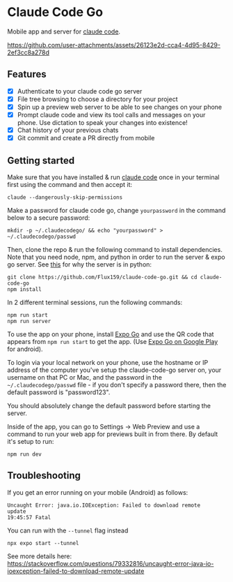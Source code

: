 # Claude Code Go

Mobile app and server for [claude code](https://github.com/anthropics/claude-code/).

https://github.com/user-attachments/assets/26123e2d-cca4-4d95-8429-2ef3cc8a278d

## Features

- [x] Authenticate to your claude code go server
- [x] File tree browsing to choose a directory for your project
- [x] Spin up a preview web server to be able to see changes on your phone
- [x] Prompt claude code and view its tool calls and messages on your phone. Use dictation to speak your changes into existence!
- [x] Chat history of your previous chats
- [x] Git commit and create a PR directly from mobile

## Getting started

Make sure that you have installed & run [claude code](https://docs.anthropic.com/en/docs/agents-and-tools/claude-code/overview) once in your terminal first using the command and then accept it:

```
claude --dangerously-skip-permissions
```

Make a password for claude code go, change `yourpassword` in the command below to a secure password:
```
mkdir -p ~/.claudecodego/ && echo "yourpassword" > ~/.claudecodego/passwd 
```

Then, clone the repo & run the following command to install dependencies. Note that you need node, npm, and python in order to run the server & expo go server. See [this](https://github.com/anthropics/claude-code/issues/771) for why the server is in python:

```shell
git clone https://github.com/Flux159/claude-code-go.git && cd claude-code-go
npm install
```

In 2 different terminal sessions, run the following commands:

```shell
npm run start
npm run server
```

To use the app on your phone, install [Expo Go](https://apps.apple.com/us/app/expo-go/id982107779) and use the QR code that appears from `npm run start` to get the app. (Use [Expo Go on Google Play](https://play.google.com/store/apps/details?id=host.exp.exponent&hl=en_US) for android).

To login via your local network on your phone, use the hostname or IP address of the computer you've setup the claude-code-go server on, your username on that PC or Mac, and the password in the `~/.claudecodego/passwd` file - if you don't specify a password there, then the default password is "password123".

You should absolutely change the default password before starting the server.

Inside of the app, you can go to Settings -> Web Preview and use a command to run your web app for previews built in from there. By default it's setup to run:

```shell
npm run dev
```

## Troubleshooting

If you get an error running on your mobile (Android) as follows:

```
Uncaught Error: java.io.IOException: Failed to download remote
update
19:45:57 Fatal
```

You can run with the `--tunnel` flag instead

```
npx expo start --tunnel
```

See more details here: https://stackoverflow.com/questions/79332816/uncaught-error-java-io-ioexception-failed-to-download-remote-update
